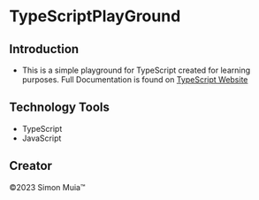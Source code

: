 # TypeScriptPlayGround

## Introduction
- This is a simple playground for TypeScript created for learning purposes.
 Full Documentation is found on [TypeScript Website](https://www.typescriptlang.org/docs/handbook/typescript-tooling-in-5-minutes.html#interfaces)

## Technology Tools
- TypeScript
- JavaScript

## Creator
&copy;2023 Simon Muia&trade;
